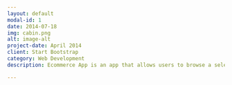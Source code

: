 ```yaml
---
layout: default
modal-id: 1
date: 2014-07-18
img: cabin.png
alt: image-alt
project-date: April 2014
client: Start Bootstrap
category: Web Development
description: Ecommerce App is an app that allows users to browse a selection of shoes, do a search by brand name or model, filter shoes by category, price, brand and model, save their favorites to a wishlist, add to cart and proceed to checkout. This app was built as a project for General Assembly’s Android development bootcamp. The list of shoes is stored locally in a SQLite database, along with the shoes in cart and shoes in wishlist. Features include: User can search through the brand name or model name; results are updated on each key press User can filter results; the funnel icon opens a dialog with a dropdown of place categories User can sort the results by price, model, category, type of shoe or model name. User can add to cart or to wishlist from the detail screen. User can remove from cart or move to wishlist from the cart screen. User can remove from wishlist or move to cart from the wishlist screen. Skills/languages/tools: Java, Android SDK, SQLite

---
```



